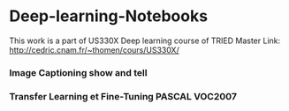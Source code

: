 # Deep-learning-Notebooks 
This work is a part of US330X Deep learning course of TRIED Master 
Link: http://cedric.cnam.fr/~thomen/cours/US330X/
###  Image Captioning show and tell
###  Transfer Learning et Fine-Tuning PASCAL VOC2007
